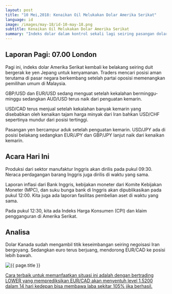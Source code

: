 ```yaml
---
layout: post
title: "10 Mei,2018: Kenaikan Oil Melukakan Dolar Amerika Serikat"
language: id
image: /images/may-18/id-10-may-18.png
subtitle: Kenaikan Oil Melukakan Dolar Amerika Serikat
summary: "Indeks dolar dalam kontrol sekali lagi seiring pasangan dolar jatuh ke belakang. Insidien ini terjadi meskipun Trump menghapuskan Amerika Serikat dari perjanjian nuklir Iran"
---
```

## Laporan Pagi: 07.00 London

Pagi ini, indeks dolar Amerika Serikat kembali ke belakang seiring duit bergerak ke yen Jepang untuk kenyamanan. Traders mencari posisi aman terutama di pasar negara berkembang setelah partai oposisi memenangkan pemilihan umum di Malaysia.

GBP/USD dan EUR/USD sedang menguat setelah kekalahan berminggu-minggu sedangkan AUD/USD terus naik dari penguatan kemarin.

USD/CAD terus menjual setelah kekalahan banyak kemarin yang disebabkan oleh kenaikan tajam harga minyak dari Iran bahkan USD/CHF sepertinya mundur dari posisi tertinggi.

Pasangan yen bercampur aduk setelah penguatan kemarin. USD/JPY ada di posisi belakang sedangkan EUR/JPY dan GBP/JPY lanjut naik dari kenaikan kemarin.


## Acara Hari Ini

Produksi dari sektor manufaktur Inggris akan dirilis pada pukul 09:30. Neraca perdagangan barang Inggris juga dirilis di waktu yang sama.

Laporan inflasi dari Bank Inggris, kebijakan moneter dari Komite Kebijakan Moneter (MPC), dan suku bunga bank di Inggris akan dipublikasikan pada pukul 12:00. Kita juga ada laporan fasilitas pembelian aset di waktu yang sama.

Pada pukul 12:30, kita ada Indeks Harga Konsumen (CPI) dan klaim pengganguran di Amerika Serikat.

## Analisa

Dolar Kanada sudah mengambil titik keseimbangan seiring negoisasi Iran bergoyang. Sedangkan euro terus berjuang, mendorong EUR/CAD ke posisi lebih bawah.

<img src="{{ site.url }}/images/may-18/id-10-may-18.png" alt="{{ page.title }}" title="{{ page.title }}">

<a href="%LINK%%?currency=USD&market=forex&underlying=frxEURCAD&formname=higherlower&duration_amount=14&duration_units=d&amount=10&amount_type=payout&expiry_type=duration&barrier=1.5200" target="_blank">Cara terbaik untuk memanfaatkan situasi ini adalah dengan bertrading LOWER yang memprediksikan EUR/CAD akan menyentuh level 1.5200 dalam 14 hari kedepan bisa membawa laba sekitar 105% jika berhasil.</a>
